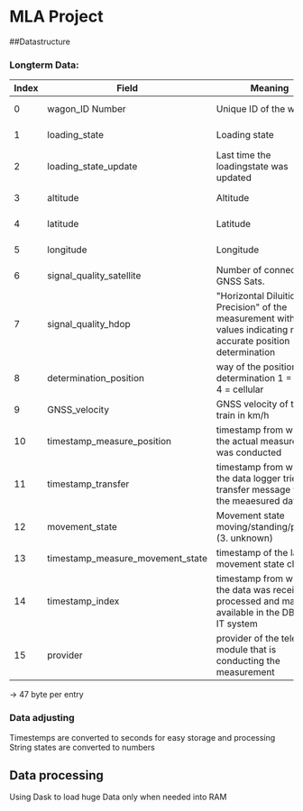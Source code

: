 # MLA Project
##Datastructure
### Longterm Data:
| Index | Field                            | Meaning                                                                                                                  | Values                      | Size   |
|-------|----------------------------------|--------------------------------------------------------------------------------------------------------------------------|-----------------------------|--------|
| 0     | wagon_ID Number                  | Unique ID of the wagon                                                                                                   | Number                      | 4 byte |
| 1     | loading_state                    | Loading state                                                                                                            | String (Beladen/Leer)       | 1 byte |
| 2     | loading_state_update             | Last time the loadingstate was updated                                                                                   | String (x days XX:XX:XX)    | 4 byte |
| 3     | altitude                         | Altitude                                                                                                                 | Float                       | 4 byte |
| 4     | latitude                         | Latitude                                                                                                                 | Float                       | 4 byte |
| 5     | longitude                        | Longitude                                                                                                                | Float                       | 4 byte |
| 6     | signal_quality_satellite         | Number of connected GNSS Sats.                                                                                           | Byte                        | 1 byte |12.0
| 7     | signal_quality_hdop              | "Horizontal Diluition of Precision" of the measurement with lower values indicating more accurate position determination | Float                       | 4 byte |1.2
| 8     | determination_position           | way of the position determination 1 = GNSS 4 = cellular                                                                  | Byte                        | 1 byte | 1
| 9     | GNSS_velocity                    | GNSS velocity of the train in km/h                                                                                       | Float                       | 2 byte |0.0
| 10    | timestamp_measure_position       | timestamp from when the actual measurement was conducted                                                                 | String (x days XX:XX:XX.YY) | 4 byte |8 days 03:43:56.615000
| 11    | timestamp_transfer               | timestamp from when the data logger tries to transfer message with the meaesured data                                    | String (x days XX:XX:XX.YY) | 4 byte |10 days 07:31:37.282000
| 12    | movement_state                   | Movement state moving/standing/parking  (3. unknown)                                                                     | String                      | 1 byte |parking/standing/moving
| 13    | timestamp_measure_movement_state | timestamp of the last movement state change                                                                              | String (x days XX:XX:XX.YY) | 4 byte |8 days 03:43:56.615000
| 14    | timestamp_index                  | timestamp from when the data was received, processed and made available in the DB Cargo IT system                        | String (x days XX:XX:XX)    | 4 byte |
| 15    | provider                         | provider of the telematic module that is conducting the measurement                                                      | Int                         | 1 byte |

-> 47 byte per entry 

### Data adjusting
Timestemps are converted to seconds for easy storage and processing \
String states are converted to numbers

## Data processing
Using Dask to load huge Data only when needed into RAM
